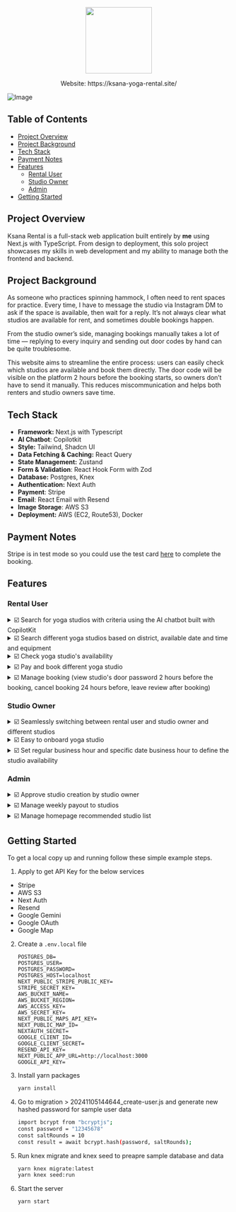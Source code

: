 <p align="center"><img src="https://github.com/user-attachments/assets/c260ee6b-3bdb-4707-965e-c63af1d25eef" height="auto" width="150"/></p>
<p align="center">Website: https://ksana-yoga-rental.site/</p>

![Image](https://github.com/user-attachments/assets/0e1e14fd-581a-4803-842c-f1991eeba972)

## Table of Contents
- [Project Overview](#project-overview)
- [Project Background](#project-background)
- [Tech Stack](#tech-stack)
- [Payment Notes](#payment-notes)
- [Features](#features)
    - [Rental User](#rental-user)
    -  [Studio Owner](#studio-owner)
    -  [Admin](#admin)
- [Getting Started](#getting-started)
  
## Project Overview
Ksana Rental is a full-stack web application built entirely by **me** using Next.js with TypeScript. From design to deployment, this solo project showcases my skills in web development and my ability to manage both the frontend and backend.

## Project Background
As someone who practices spinning hammock, I often need to rent spaces for practice. Every time, I have to message the studio via Instagram DM to ask if the space is available, then wait for a reply. It’s not always clear what studios are available for rent, and sometimes double bookings happen.

From the studio owner’s side, managing bookings manually takes a lot of time — replying to every inquiry and sending out door codes by hand can be quite troublesome.

This website aims to streamline the entire process: users can easily check which studios are available and book them directly. The door code will be visible on the platform 2 hours before the booking starts, so owners don’t have to send it manually. This reduces miscommunication and helps both renters and studio owners save time.

## Tech Stack
- **Framework:** Next.js with Typescript
- **AI Chatbot**: Copilotkit
- **Style:** Tailwind, Shadcn UI
- **Data Fetching & Caching:** React Query
- **State Management:** Zustand
- **Form & Validation**: React Hook Form with Zod
- **Database:** Postgres, Knex
- **Authentication:** Next Auth
- **Payment**: Stripe
- **Email**: React Email with Resend
- **Image Storage**: AWS S3
- **Deployment:** AWS (EC2, Route53), Docker

## Payment Notes
Stripe is in test mode so you could use the test card [here](https://docs.stripe.com/testing#cards) to complete the booking.

## Features
### Rental User
<details><summary>☑️ Search for yoga studios with criteria using the AI chatbot built with CopilotKit</summary>
  
https://github.com/user-attachments/assets/b965e798-e552-4754-891c-6ea90d4394eb

</details>

<details><summary>☑️ Search different yoga studios based on district, available date and time and equipment</summary>

https://github.com/user-attachments/assets/a119ce52-18ec-498c-a47c-a974496301f5

</details>

<details><summary>☑️ Check yoga studio's availability </summary>
  
https://github.com/user-attachments/assets/d59c1955-7bb1-49d8-afb6-b75b49b37626

</details>

<details><summary>☑️ Pay and book different yoga studio </summary>

https://github.com/user-attachments/assets/e93f48d2-46e8-4746-bcc0-a7ca52a15a03

</details>

<details><summary>☑️ Manage booking (view studio's door password 2 hours before the booking, cancel booking 24 hours before, leave review after booking) </summary>

https://github.com/user-attachments/assets/6a4776de-9f06-4c3c-8041-9da776e5af36

</details>


### Studio Owner
<details><summary>☑️ Seamlessly switching between rental user and studio owner and different studios</summary>

https://github.com/user-attachments/assets/076705e2-8f94-4bdf-9fae-9068d4548e9d
    
</details>

<details><summary>☑️ Easy to onboard yoga studio</summary>
    
https://github.com/user-attachments/assets/4e509633-dffe-4b7a-90b2-1855431d43d2

</details>

<details><summary>☑️ Set regular business hour and specific date business hour to define the studio availability</summary>
<br>

- In the example below, the studio has made Mondays unavailable for booking and has removed all timeslots originally set on Mondays.
    
https://github.com/user-attachments/assets/3343a270-ab77-4194-b11f-6af6529d1e86

<br>

- In the example below, although the studio is generally unavailable for booking on Mondays, it has specifically opened timeslots for May 5th. When users view the booking calendar, they will see that only May 5th (a Monday) has available timeslots.

https://github.com/user-attachments/assets/23b8689b-fb33-47f5-970d-22d358079488

</details>


</details>

### Admin

<details><summary>☑️ Approve studio creation by studio owner</summary>

https://github.com/user-attachments/assets/b4fc129d-32f4-42f4-99c2-94b1ec4e8c9f

</details>

<details><summary>☑️ Manage weekly payout to studios</summary>

https://github.com/user-attachments/assets/f890fca6-c825-4f55-be94-010bca99d309

</details>


<details><summary>☑️ Manage homepage recommended studio list</summary>


https://github.com/user-attachments/assets/aa4f6b49-c1af-4ffe-a8cd-2e5de7bef107


</details>

## Getting Started
To get a local copy up and running follow these simple example steps.

1. Apply to get API Key for the below services
- Stripe
- AWS S3
- Next Auth
- Resend
- Google Gemini
- Google OAuth
- Google Map

2. Create a `.env.local` file
   
    ```dosini
   POSTGRES_DB=
   POSTGRES_USER=
   POSTGRES_PASSWORD=
   POSTGRES_HOST=localhost
   NEXT_PUBLIC_STRIPE_PUBLIC_KEY=
   STRIPE_SECRET_KEY=
   AWS_BUCKET_NAME=
   AWS_BUCKET_REGION=
   AWS_ACCESS_KEY=
   AWS_SECRET_KEY=
   NEXT_PUBLIC_MAPS_API_KEY=
   NEXT_PUBLIC_MAP_ID=
   NEXTAUTH_SECRET=
   GOOGLE_CLIENT_ID=
   GOOGLE_CLIENT_SECRET=
   RESEND_API_KEY=
   NEXT_PUBLIC_APP_URL=http://localhost:3000
   GOOGLE_API_KEY=
    ```
3. Install yarn packages
    ```sh
    yarn install 
    ```
4. Go to migration > 20241105144644_create-user.js and generate new hashed password for sample user data
   ```sh
   import bcrypt from "bcryptjs";
   const password = "12345678"
   const saltRounds = 10
   const result = await bcrypt.hash(password, saltRounds);
   ```
5. Run knex migrate and knex seed to preapre sample database and data
   ```sh
   yarn knex migrate:latest
   yarn knex seed:run
   ```
6. Start the server
   ```sh
   yarn start
   ```
